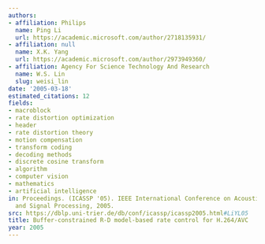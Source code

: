 ```yaml
---
authors:
- affiliation: Philips
  name: Ping Li
  url: https://academic.microsoft.com/author/2718135931/
- affiliation: null
  name: X.K. Yang
  url: https://academic.microsoft.com/author/2973949360/
- affiliation: Agency For Science Technology And Research
  name: W.S. Lin
  slug: weisi_lin
date: '2005-03-18'
estimated_citations: 12
fields:
- macroblock
- rate distortion optimization
- header
- rate distortion theory
- motion compensation
- transform coding
- decoding methods
- discrete cosine transform
- algorithm
- computer vision
- mathematics
- artificial intelligence
in: Proceedings. (ICASSP '05). IEEE International Conference on Acoustics, Speech,
  and Signal Processing, 2005.
src: https://dblp.uni-trier.de/db/conf/icassp/icassp2005.html#LiYL05
title: Buffer-constrained R-D model-based rate control for H.264/AVC
year: 2005
---
```

